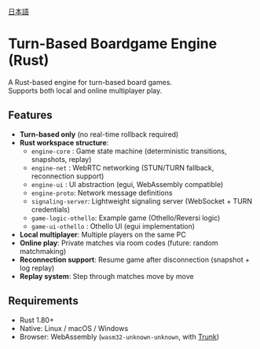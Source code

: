 [日本語](README-ja.md)

# Turn-Based Boardgame Engine (Rust)

A Rust-based engine for turn-based board games.  
Supports both local and online multiplayer play.

## Features

- **Turn-based only** (no real-time rollback required)
- **Rust workspace structure**:
  - `engine-core` : Game state machine (deterministic transitions, snapshots, replay)
  - `engine-net`  : WebRTC networking (STUN/TURN fallback, reconnection support)
  - `engine-ui`   : UI abstraction (egui, WebAssembly compatible)
  - `engine-proto`: Network message definitions
  - `signaling-server`: Lightweight signaling server (WebSocket + TURN credentials)
  - `game-logic-othello`: Example game (Othello/Reversi logic)
  - `game-ui-othello`   : Othello UI (egui implementation)
- **Local multiplayer**: Multiple players on the same PC
- **Online play**: Private matches via room codes (future: random matchmaking)
- **Reconnection support**: Resume game after disconnection (snapshot + log replay)
- **Replay system**: Step through matches move by move

## Requirements

- Rust 1.80+
- Native: Linux / macOS / Windows
- Browser: WebAssembly (`wasm32-unknown-unknown`, with [Trunk](https://trunkrs.dev))
